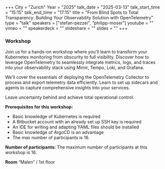 +++
City = "Zurich"
Year = "2025"
talk_date = "2025-03-13"
talk_start_time = "15:15"
talk_end_time = "17:15"
title = "From Blind Spots to Total Transparency: Building Your Observability Solution with OpenTelemetry"
type = "talk"
speakers = ["stefan-pezzei", "philipp-moser"]
youtube = ""
vimeo = ""
speakerdeck = ""
slideshare = ""
slides = ""
+++

### Workshop

Join us for a hands-on workshop where you'll learn to transform your Kubernetes monitoring from obscurity to full visibility. Discover how to leverage OpenTelemetry to seamlessly integrate metrics, logs, and traces into your observability stack using Mimir, Tempo, Loki, and Grafana.

We'll cover the essentials of deploying the OpenTelemetry Collector to process and export telemetry data efficiently. Learn to set up sidecars and agents to capture comprehensive insights into your services.

Leave uncertainty behind and achieve total operational control.

<strong>Prerequisites for this workshop:</strong>
- Basic knowledge of Kubernetes is required
- A Bitbucket account with an already set up SSH key is required
- An IDE for writing and adapting YAML files should be installed
- Basic knowledge of ArgoCD is an advantage
- The max number of participants is 16. 

<strong>Number of participants:</strong>
The maximum number of participants at this workshop is 16.

<strong>Room</strong>
“Malen” / 1st floor